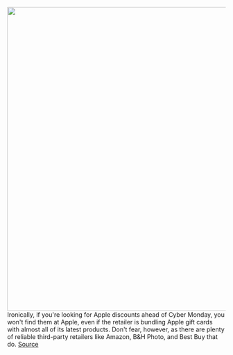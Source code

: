 <img src='https://cdn.vox-cdn.com/thumbor/oBEz34j1A1kakCU9R4Tsp6fYGE4=/0x0:2040x1360/1200x800/filters:focal(857x517:1183x843)/cdn.vox-cdn.com/uploads/chorus_image/image/70166147/cwelch_191031_3763_0003.0.jpg' width='700px' /><br/>
Ironically, if you're looking for Apple discounts ahead of Cyber Monday, you won't find them at Apple, even if the retailer is bundling Apple gift cards with almost all of its latest products. Don't fear, however, as there are plenty of reliable third-party retailers like Amazon, B&H Photo, and Best Buy that do.
<a href='https://www.theverge.com/22787892/apple-black-friday-2021-deals-macbook-ipad-airpods-cyber-monday'> Source <a/>